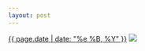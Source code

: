 ```yaml
---
layout: post
---
```


<p>
  <time><a href="/39">{{ page.date | date: "%e %B, %Y" }}</a></time>
  <a href="/39"><img src="{{ site.assets_url }}/39.jpg"/></a>
</p>
